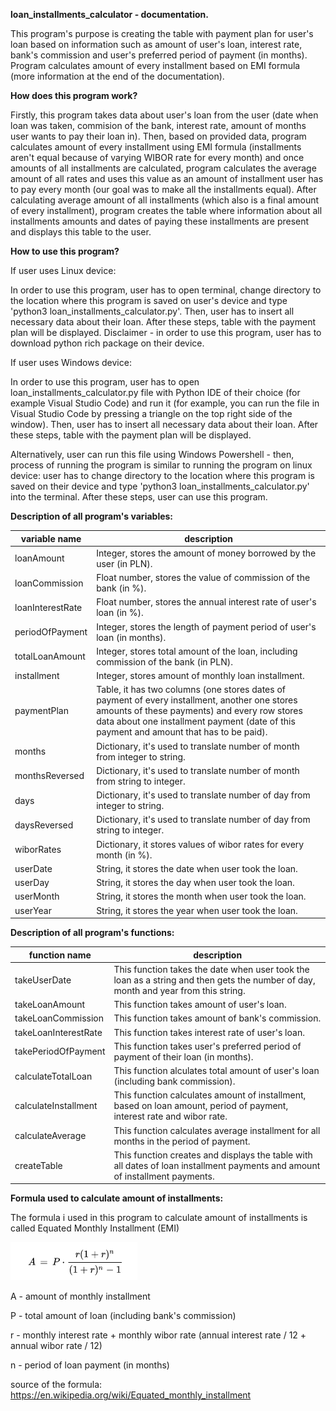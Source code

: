 **loan_installments_calculator - documentation.**

This program's purpose is creating the table with payment plan for user's loan based on information such as amount of user's loan, interest rate, bank's commission and user's preferred period of payment (in months). Program calculates amount of every installment based on EMI formula (more information at the end of the documentation).

**How does this program work?**

Firstly, this program takes data about user's loan from the user (date when loan was taken, commision of the bank, interest rate, amount of months user wants to pay their loan in). Then, based on provided data, program calculates amount of every installment using EMI formula (installments aren't equal because of varying WIBOR rate for every month) and once amounts of all installments are calculated, program calculates the average amount of all rates and uses this value as an amount of installment user has to pay every month (our goal was to make all the installments equal). After calculating average amount of all installments (which also is a final amount of every installment), program creates the table where information about all installments amounts and dates of paying these installments are present and displays this table to the user.

**How to use this program?**

If user uses Linux device:

In order to use this program, user has to open terminal, change directory to the location where this program is saved on user's device and type 'python3 loan_installments_calculator.py'. Then, user has to insert all necessary data about their loan. After these steps, table with the payment plan will be displayed. Disclaimer - in order to use this program, user has to download python rich package on their device.

If user uses Windows device:

In order to use this program, user has to open loan_installments_calculator.py file with Python IDE of their choice (for example Visual Studio Code) and run it (for example, you can run the file in Visual Studio Code by pressing a triangle on the top right side of the window). Then, user has to insert all necessary data about their loan. After these steps, table with the payment plan will be displayed. 

Alternatively, user can run this file using Windows Powershell - then, process of running the program is similar to running the program on linux device: user has to change directory to the location where this program is saved on their device and type 'python3 loan_installments_calculator.py' into the terminal. After these steps, user can use this program.

**Description of all program's variables:**

| variable name | description |
| ------------- | ----------- |
| loanAmount | Integer, stores the amount of money borrowed by the user (in PLN). |
| loanCommission | Float number, stores the value of commission of the bank (in %). |
| loanInterestRate| Float number, stores the annual interest rate of user's loan (in %). |
| periodOfPayment | Integer, stores the length of payment period of user's loan (in months). |
| totalLoanAmount | Integer, stores total amount of the loan, including commission of the bank (in PLN). |
| installment | Integer, stores amount of monthly loan installment. |
| paymentPlan | Table, it has two columns (one stores dates of payment of every installment, another one stores amounts of these payments) and every row stores data about one installment payment (date of this payment and amount that has to be paid). |
| months | Dictionary, it's used to translate number of month from integer to string. |
| monthsReversed | Dictionary, it's used to translate number of month from string to integer. |
| days | Dictionary, it's used to translate number of day from integer to string. |
| daysReversed | Dictionary, it's used to translate number of day from string to integer. |
| wiborRates | Dictionary, it stores values of wibor rates for every month (in %). |
| userDate | String, it stores the date when user took the loan. |
| userDay | String, it stores the day when user took the loan. |
| userMonth | String, it stores the month when user took the loan. |
| userYear | String, it stores the year when user took the loan. |


**Description of all program's functions:**


| function name | description |
| ------------- | ----------- |
| takeUserDate | This function takes the date when user took the loan as a string and then gets the number of day, month and year from this string. |
| takeLoanAmount | This function takes amount of user's loan. |
| takeLoanCommission | This function takes amount of bank's commission. |
| takeLoanInterestRate | This function takes interest rate of user's loan. |
| takePeriodOfPayment | This function takes user's preferred period of payment of their loan (in months). |
| calculateTotalLoan | This function alculates total amount of user's loan (including bank commission). |
| calculateInstallment | This function calculates amount of installment, based on loan amount, period of payment, interest rate and wibor rate. |
| calculateAverage | This function calculates average installment for all months in the period of payment. |
| createTable | This function creates and displays the table with all dates of loan installment payments and amount of installment payments. |


**Formula used to calculate amount of installments:**


The formula i used in this program to calculate amount of installments is called Equated Monthly Installment (EMI)


![image info](./formula/installmentFormula.png)


A - amount of monthly installment


P - total amount of loan (including bank's commission)


r - monthly interest rate + monthly wibor rate (annual interest rate / 12 + annual wibor rate / 12)


n - period of loan payment (in months)


source of the formula: https://en.wikipedia.org/wiki/Equated_monthly_installment
